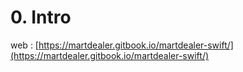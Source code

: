 # 0. Intro

web : [https://martdealer.gitbook.io/martdealer-swift/](https://martdealer.gitbook.io/martdealer-swift/)
